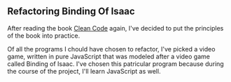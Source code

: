 ## Refactoring Binding Of Isaac

After reading the book [Clean Code](https://github.com/MislavJaksic/KnowledgeRepository/tree/master/QualityCode) again, I've decided to put the principles of the book into practice.

Of all the programs I chould have chosen to refactor, I've picked a video game, written in pure JavaScript that
was modeled after a video game called Binding of Isaac. I've chosen this patricular program because during the
course of the project, I'll learn JavaScript as well.
